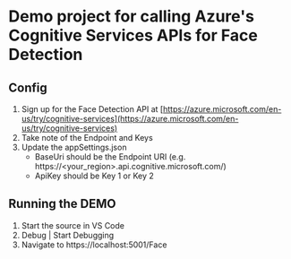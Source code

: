 # Demo project for calling Azure's Cognitive Services APIs for Face Detection 

## Config

1. Sign up for the Face Detection API at [https://azure.microsoft.com/en-us/try/cognitive-services](https://azure.microsoft.com/en-us/try/cognitive-services)
2. Take note of the Endpoint and Keys
3. Update the appSettings.json 
    * BaseUri should be the Endpoint URI (e.g. https://<your_region>.api.cognitive.microsoft.com/)
    * ApiKey should be Key 1 or Key 2

## Running the DEMO

1. Start the source in VS Code
2. Debug | Start Debugging
3. Navigate to https://localhost:5001/Face

